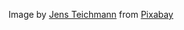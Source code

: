 Image by <a href="https://pixabay.com/users/yancetay-5294624/?utm_source=link-attribution&utm_medium=referral&utm_campaign=image&utm_content=2418614">Jens Teichmann</a> from <a href="https://pixabay.com//?utm_source=link-attribution&utm_medium=referral&utm_campaign=image&utm_content=2418614">Pixabay</a>